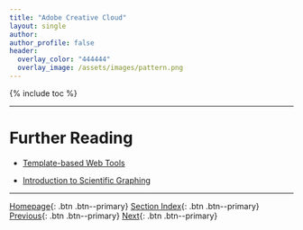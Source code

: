 ```yaml
---
title: "Adobe Creative Cloud"
layout: single
author:
author_profile: false
header:
  overlay_color: "444444"
  overlay_image: /assets/images/pattern.png
---
```


{% include toc %}









___
# Further Reading
* [Template-based Web Tools](01D-template-based-web-tools)

* [Introduction to Scientific Graphing](02-introduction-to-scientific-graphing)


___

[Homepage](../index.md){: .btn  .btn--primary}
[Section Index](00-DataVisualization-LandingPage){: .btn  .btn--primary}
[Previous](01B-vector-graphics-tools){: .btn  .btn--primary}
[Next](01D-template-based-web-tools){: .btn  .btn--primary}
